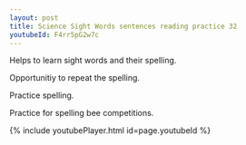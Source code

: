 ```yaml
---
layout: post
title: Science Sight Words sentences reading practice 32
youtubeId: F4rr5pG2w7c
---
```

 
 
Helps to learn sight words and their spelling.

Opportunitiy to repeat the spelling. 

Practice spelling. 
 
Practice for spelling bee competitions. 
 
{% include youtubePlayer.html id=page.youtubeId %}
 
 
